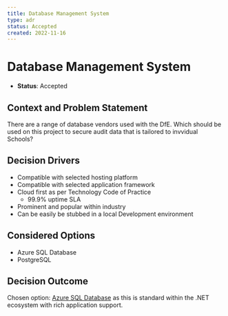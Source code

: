 ```yaml
---
title: Database Management System
type: adr
status: Accepted
created: 2022-11-16
---
```


# Database Management System

* **Status**: Accepted

## Context and Problem Statement

There are a range of database vendors used with the DfE. Which should be used on this project to secure audit data that is tailored to invvidual Schools?

## Decision Drivers

* Compatible with selected hosting platform
* Compatible with selected application framework
* Cloud first as per Technology Code of Practice
  * 99.9% uptime SLA 
* Prominent and popular within industry
* Can be easily be stubbed in a local Development environment 

## Considered Options

* Azure SQL Database
* PostgreSQL

## Decision Outcome

Chosen option: [Azure SQL Database](https://azure.microsoft.com/en-us/products/azure-sql/database) as this is standard within the .NET ecosystem with rich application support.